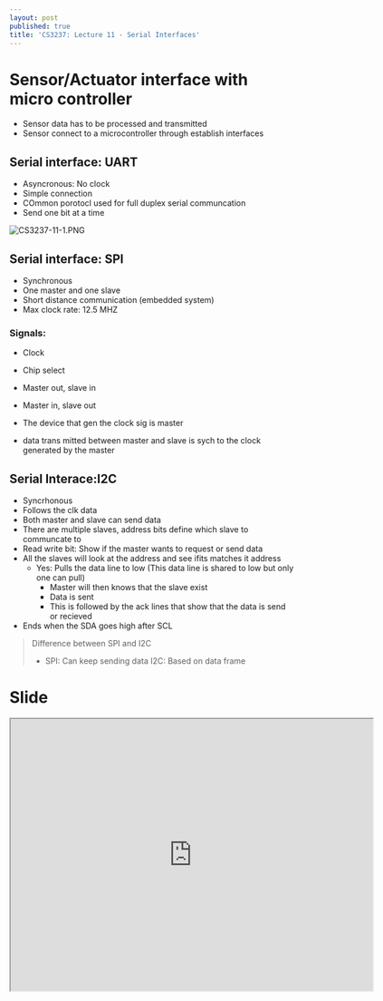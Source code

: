 ```yaml
---
layout: post
published: true
title: 'CS3237: Lecture 11 - Serial Interfaces'
---
```

# Sensor/Actuator interface with micro controller
- Sensor data has to be processed and transmitted
- Sensor connect to a microcontroller through establish interfaces

## Serial interface: UART
- Asyncronous: No clock
- Simple connection
- COmmon porotocl used for full duplex serial communcation
- Send one bit at a time

![CS3237-11-1.PNG]({{site.baseurl}}/img/CS3237-11-1.PNG)



## Serial interface: SPI
- Synchronous
- One master and one slave
- Short distance communication (embedded system)
- Max clock rate: 12.5 MHZ
### Signals:
- Clock
- Chip select
- Master out, slave in
- Master in, slave out

- The device that gen the clock sig is master
- data trans mitted between master and slave is sych to the clock generated by the master

## Serial Interace:I2C
- Syncrhonous
- Follows the clk data
- Both master and slave can send data
- There are multiple slaves, address bits define which slave to communcate to
- Read write bit: Show if the master wants to request or send data
- All the slaves will look at the address and see ifits matches it address
	- Yes: Pulls the data line to low (This data line is shared to low but only one can pull)
    	- Master will then knows that the slave exist
        - Data is sent
        - This is followed by the ack lines that show that the data is send or recieved
- Ends when the SDA goes high after SCL

> Difference between SPI and I2C
> - SPI: Can keep sending data
> I2C: Based on data frame

# Slide
<iframe src="https://drive.google.com/file/d/1GeT_5lqr7YsZzvK7pNiovBN0P9Os4YL3/preview" width="640" height="480"></iframe>
